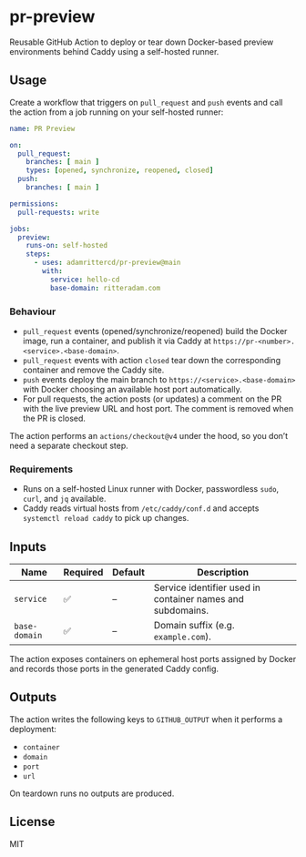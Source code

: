 # pr-preview

Reusable GitHub Action to deploy or tear down Docker-based preview environments behind Caddy using a self-hosted runner.

## Usage

Create a workflow that triggers on `pull_request` and `push` events and call the action from a job running on your self-hosted runner:

```yaml
name: PR Preview

on:
  pull_request:
    branches: [ main ]
    types: [opened, synchronize, reopened, closed]
  push:
    branches: [ main ]

permissions:
  pull-requests: write

jobs:
  preview:
    runs-on: self-hosted
    steps:
      - uses: adamrittercd/pr-preview@main
        with:
          service: hello-cd
          base-domain: ritteradam.com
```

### Behaviour

- `pull_request` events (opened/synchronize/reopened) build the Docker image, run a container, and publish it via Caddy at `https://pr-<number>.<service>.<base-domain>`.
- `pull_request` events with action `closed` tear down the corresponding container and remove the Caddy site.
- `push` events deploy the main branch to `https://<service>.<base-domain>` with Docker choosing an available host port automatically.
- For pull requests, the action posts (or updates) a comment on the PR with the live preview URL and host port. The comment is removed when the PR is closed.

The action performs an `actions/checkout@v4` under the hood, so you don’t need a separate checkout step.

### Requirements

- Runs on a self-hosted Linux runner with Docker, passwordless `sudo`, `curl`, and `jq` available.
- Caddy reads virtual hosts from `/etc/caddy/conf.d` and accepts `systemctl reload caddy` to pick up changes.

## Inputs

| Name | Required | Default | Description |
| --- | --- | --- | --- |
| `service` | ✅ | – | Service identifier used in container names and subdomains. |
| `base-domain` | ✅ | – | Domain suffix (e.g. `example.com`). |

The action exposes containers on ephemeral host ports assigned by Docker and records those ports in the generated Caddy config.

## Outputs

The action writes the following keys to `GITHUB_OUTPUT` when it performs a deployment:

- `container`
- `domain`
- `port`
- `url`

On teardown runs no outputs are produced.

## License

MIT
